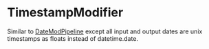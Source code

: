 # TimestampModifier

Similar to [DateModPipeline] except all input and output dates are unix timestamps as floats instead of datetime.date.


[DateModPipeline]: ./DateModPipeline
